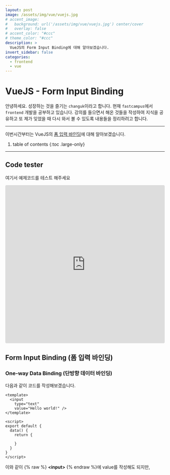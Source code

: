 ```yaml
---
layout: post
image: /assets/img/vue/vuejs.jpg
# accent_image:
#   background: url('/assets/img/vue/vuejs.jpg') center/cover
#   overlay: false
# accent_color: "#ccc"
# theme_color: "#ccc"
description: >
  VueJS의 Form Input Binding에 대해 알아보겠습니다.
invert_sidebar: false
categories:
  - frontend
  - vue
---
```


# VueJS - Form Input Binding

안녕하세요. 성장하는 것을 즐기는 `changuk`이라고 합니다. 현재 `fastcampus`에서 `frontend` 개발을 공부하고 있습니다. 강의를 들으면서 해온 것들을 작성하여 지식을 공유하고 또 제가 잊었을 때 다시 와서 볼 수 있도록 내용들을 정리하려고 합니다.

--- 

이번시간부터는 VueJS의 <a href="https://v3.vuejs-korea.org/guide/forms.html#%E1%84%91%E1%85%A9%E1%86%B7-%E1%84%8B%E1%85%B5%E1%86%B8%E1%84%85%E1%85%A7%E1%86%A8-%E1%84%87%E1%85%A1%E1%84%8B%E1%85%B5%E1%86%AB%E1%84%83%E1%85%B5%E1%86%BC" target="_blank">폼 입력 바인딩</a>에 대해 알아보겠습니다.

1. table of contents
{:toc .large-only}

---

## Code tester 
여기서 예제코드를 테스트 해주세요
<iframe src="https://codesandbox.io/embed/frosty-lake-khrk8?fontsize=14&hidenavigation=1&theme=dark"
     style="width:100%; height:500px; border:0; border-radius: 4px; overflow:hidden;"
     title="frosty-lake-khrk8"
     allow="accelerometer; ambient-light-sensor; camera; encrypted-media; geolocation; gyroscope; hid; microphone; midi; payment; usb; vr; xr-spatial-tracking"
     sandbox="allow-forms allow-modals allow-popups allow-presentation allow-same-origin allow-scripts"
   ></iframe>


## Form Input Binding (폼 입력 바인딩)

### One-way Data Binding (단방향 데이터 바인딩)
다음과 같이 코드를 작성해보겠습니다. 
```vue
<template>
  <input 
    type="text"
    value="Hello world!" />
</template>

<script>
export default {
  data() {
    return {

    }
  }
}
</script>
```
이와 같이 {% raw %} **\<input\>** {% endraw %}에 value를 작성해도 되지만, <script> 안에 **msg**문자열을 작성한 후 `v-bind 디렉티브`를 사용해서 값을 넣어줄 수도 있습니다. 또 **msg**문자열을 **<h1>**안에 작성해줄 수도 있습니다. 

```vue
<template>
  <h1>{% raw %}{{ msg }}{% endraw %}</h1>
  <input 
    type="text"
    :value="msg" />
</template>

<script>
export default {
  data() {
    return {
      msg: 'Hello world!'
    }
  }
}
</script>
```
이와 같이 데이터가 한 방향으로만 이동하면서 출력하고 있는 것을 **단방향 데이터 바인딩**이라고 합니다. 왜 단방향이냐면, {% raw %} **\<input\>** {% endraw %}의 텍스트를 아무리 바꾸어도 **<h1>**가 변하지 않기 때문이죠. <br>

### Two-way Data Binding (양방향 데이터 바인딩)

이 상태에서 `@input="handler"`라는 코드를 {% raw %} **\<input\>** {% endraw %}안에 추가해보겠습니다. 이 코드의 의미는, {% raw %} **\<input\>** {% endraw %}에 특정 데이터가 입력되기 시작하면, 그러한 모든 입력들은 모두 {% raw %} **\<input\>** {% endraw %}이란 이벤트로 인식이 됩니다. 

```vue
<template>
  <h1> {% raw %}{{ msg }}{% endraw %}</h1>
  <input 
    type="text"
    :value="msg" 
    @input="handler"/>
</template>

<script>
export default {
  data() {
    return {
      msg: 'Hello world!'
    }
  },
  methods: {
    handler(event) {
      console.log(event.target.value)
    }
  }
}
</script>
```
`handler()` 메서드는 `event 객체` **target**의 **value**를 출력하라는 명령입니다. 이제 이 코드를 가지고 this를 통해 msg의 값에 `<input>`태그에 입력하는 값을 할당해주는 코드도 작성하면 어떻게 될까요?

```vue
<template>
  <h1>{% raw %}{{ msg }}{% endraw %}</h1>
  <input 
    type="text"
    :value="msg" 
    @input="handler"/>
</template>

<script>
export default {
  data() {
    return {
      msg: 'Hello world!'
    }
  },
  methods: {
    handler(event) {
      console.log(event.target.value)
      this.msg = event.target.value
    }
  }
}
</script>
```
확인해보면, `<h1>`태그의 값도 따라서 변경이 되는 것을 알 수 있습니다. <br>
`this.msg = event.target.value` 코드로 인해 **msg**데이터가 변경되면, 반응성으로 인해 화면이 바뀌어질 수 있는 구조입니다. 이와 같은 상황에서는 **양방향 데이터 바인딩**이 이루어졌다고 할 수 있겠습니다. <br>

#### 인라인 방식

위와 같은 방식으로 코드를 작성해도 되지만, VueJS에서는 **인라인 방식의 코드**도 지원합니다. 아래 예제를 보시죠.

```vue
<template>
  <h1>{% raw %}{{ msg }}{% endraw %}</h1>
  <input 
    type="text"
    :value="msg" 
    @input="msg = $event.target.value"/>
</template>

<script>
export default {
  data() {
    return {
      msg: 'Hello world!'
    }
  }
}
</script>
```

#### v-model

`v-model 디렉티브`를 사용하면 양방향 데이터 바인딩을 적용하면서도 코드를 더 간략화 해줄 수 있습니다. 

```vue
<template>
  <h1>{% raw %}{{ msg }}{% endraw %}</h1>
  <input 
    type="text"
    v-model="msg"/>
</template>

<script>
export default {
  data() {
    return {
      msg: 'Hello world!'
    }
  }
}
</script>
```
`v-model 디렉티브`를 활용한 추가적인 기능도 살펴봅시다. 아래쪽에 추가적인 `<input>`태그를 작성하고 `v-model="checked"`를 작성하였습니다. 그리고 `<script>`태그에 **checked: false**를 작성해주면, 이 `<input>`태그는 `<script>`태그의 **checked**와 연결됩니다. <br>
그 후 checkbox를 클릭해주면 true, false를 출력해주는 토글로 작동하게 됩니다.

```vue
<template>
  <h1>{% raw %}{{ msg }}{% endraw %}</h1>
  <input 
    type="text"
    v-model="msg" />
  <h1>{{ checked }}</h1>
  <input 
    type="checkbox"
    v-model="checked" />
</template>

<script>
export default {
  data() {
    return {
      msg: 'Hello world!',
      checked: false
    }
  }
}
</script>
```

이런 v-model을 사용할 때 주의할 점이 있습니다. 한글을 작성할 때는, **한 글자가 완성될 때 까지 적용이 되지 않습니다.** 따라서 한글을 입력할 때는, 양방향 데이터 바인딩의 인라인 예제에서 나온 방식처럼 작성해야 바로바로 적용이 됩니다. 

##### v-model 수식어
###### v-model.lazy
v-model의 수식어를 살펴보도록 하겠습니다. 위에서 나왔던, 양방향 데이터 바인딩의 인라인 예제의 `@input`부분을 `@change`로 수정하고 설명을 진행하겠습니다.

```vue
<template>
  <h1>{% raw %}{{ msg }}{% endraw %}</h1>
  <input 
    type="text"
    :value="msg" 
    @change="msg = $event.target.value"/>
</template>

<script>
export default {
  data() {
    return {
      msg: 'Hello world!'
    }
  }
}
</script>
```
위와 같이 작성하면, 이제는 `<input>`에 입력하는 대로 바로 변경되지는 않지만, `ESC`, `Tab` 혹은 `Enter`키를 누르면 변경사항이 적용되는 것을 확인할 수 있습니다. <br>
이 코드를 `v-model 디렉티브`의 양방향 데이터 바인딩의 단축버전으로는 어떻게 만들 수 있을까요? `v-model.lazy`를 사용해주면 됩니다.

```vue
<template>
  <h1>{% raw %}{{ msg }}{% endraw %}</h1>
  <input 
    type="text"
    v-model.lazy="msg"/>
</template>

<script>
export default {
  data() {
    return {
      msg: 'Hello world!'
    }
  }
}
</script>
```
###### v-model.number
만약 **msg**데이터에 숫자를 입력하면 문자로 인식할까요 숫자로 인식할까요? 아래의 코드를 실행해보면 알 수 있지만, **string**을 출력해줍니다.

```vue
<template>
  <h1>{{ msg }}</h1>
  <input 
    type="text"
    v-model="msg"/>
</template>

<script>
export default {
  data() {
    return {
      msg: 123
    }
  },
  watch: {
    msg() {
      console.log(typeof this.msg)
    }
  }
}
</script>
```
따라서 만약 숫자 데이터를 사용하고 싶다면 `v-model.number`를 사용해주어야 합니다. 즉 `<input>`태그에 숫자 데이터를 계속 사용하려 한다면, `v-model.number` 코드를 사용하면 되는 것이죠.

###### v-model.trim
JavaScript에서 지원하는 trim()메서드를 사용해도 되지만, VueJS도 동일한 기능을 지원해줍니다. 
```vue
<template>
  <h1>{{ msg }}</h1>
  <input 
    type="text"
    v-model.trim="msg"/>
</template>

<script>
export default {
  data() {
    return {
      msg: 'Hello world!'
    }
  },
  watch: {
    msg() {
      console.log(typeof this.msg)
    }
  }
}
</script>
```
`v-model.trim`을 사용하면, 앞 뒤의 공백이 항상 제거된 상태로 유지되기 때문에 아무리 공백을 추가해도 값이 변경되지 않았다고 판단하게 됩니다.